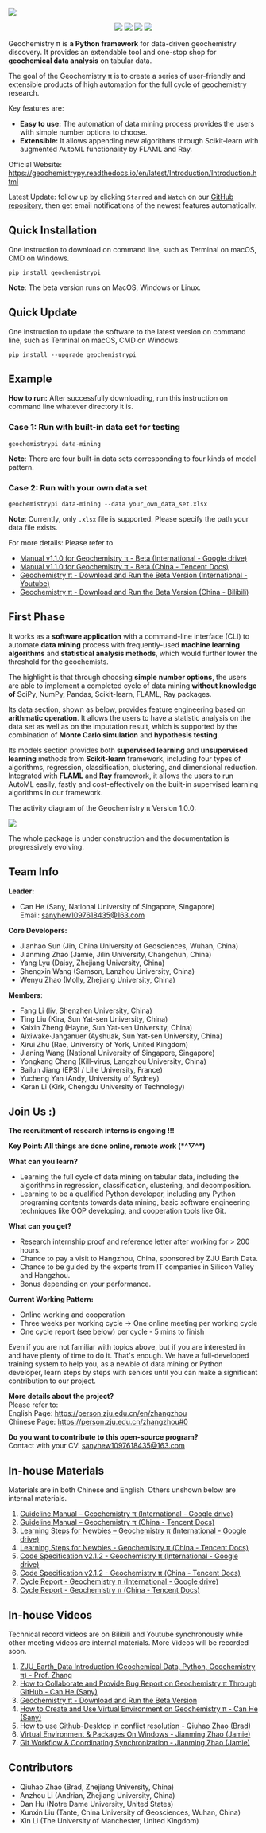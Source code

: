 <p>
<img src="./docs/Geochemistry π.png" class="center"/>
</p>
<p align="center">
<img src="https://img.shields.io/github/actions/workflow/status/ZJUEarthData/geochemistrypi/geochemistrypy.yml?logo=github">
<img src="https://img.shields.io/github/license/ZJUEarthData/geochemistrypi">
<img src="https://img.shields.io/github/v/release/ZJUEarthData/geochemistrypi?include_prereleases">
<img src="https://static.pepy.tech/personalized-badge/geochemistrypi?period=total&units=international_system&left_color=grey&right_color=green&left_text=Downloads">
</p>


Geochemistry π is **a Python framework** for data-driven geochemistry discovery. It provides an extendable tool and one-stop shop for **geochemical data analysis** on tabular data. 

The goal of the Geochemistry π is to create a series of user-friendly and extensible products of high automation for the full cycle of geochemistry research.  

Key features are:
+ **Easy to use:** The automation of data mining process provides the users with simple number options to choose.
+ **Extensible:** It allows appending new algorithms through Scikit-learn with augmented AutoML functionality by FLAML and Ray.

Official Website: https://geochemistrypy.readthedocs.io/en/latest/Introduction/Introduction.html

Latest Update: follow up by clicking `Starred` and  `Watch` on our [GitHub repository](https://github.com/ZJUEarthData/geochemistrypi), then get email notifications of the newest features automatically.

## Quick Installation

One instruction to download on command line, such as Terminal on macOS, CMD on Windows.  
```
pip install geochemistrypi
```
**Note**: The beta version runs on MacOS, Windows or Linux.

## Quick Update
One instruction to update the software to the latest version on command line, such as Terminal on macOS, CMD on Windows. 
```
pip install --upgrade geochemistrypi
```

## Example

**How to run:** After successfully downloading, run this instruction on command line whatever directory it is.

### Case 1: Run with built-in data set for testing
```
geochemistrypi data-mining 
```
**Note**: There are four built-in data sets corresponding to four kinds of model pattern.

### Case 2: Run with your own data set
```
geochemistrypi data-mining --data your_own_data_set.xlsx
```
**Note**: Currently, only `.xlsx` file is supported. Please specify the path your data file exists. 

For more details: Please refer to 
+ [Manual v1.1.0 for Geochemistry π - Beta (International - Google drive)](https://drive.google.com/file/d/1yryykCyWKM-Sj88fOYbOba6QkB_fu2ws/view?usp=sharing)
+ [Manual v1.1.0 for Geochemistry π - Beta (China - Tencent Docs)](https://docs.qq.com/pdf/DQ0l5d2xVd2VwcnVW?&u=6868f96d4a384b309036e04e637e367a)
+ [Geochemistry π - Download and Run the Beta Version (International - Youtube)](https://www.youtube.com/watch?v=EeVaJ3H7_AU&list=PLy8hNsI55lvh1UHjhVhqNUj3xPdV9sEiM&index=9)
+ [Geochemistry π - Download and Run the Beta Version (China - Bilibili)](https://www.bilibili.com/video/BV1UM4y1Q7Ju/?spm_id_from=333.999.0.0&vd_source=27944ab3b73a78970c1a52a5dcbb9140)


## First Phase
It works as a **software application** with a command-line interface (CLI) to automate **data mining** process with
frequently-used **machine learning algorithms** and **statistical analysis methods**, which would further lower the
threshold for the geochemists.

The highlight is that through choosing **simple number options**, the users are able to implement a completed cycle of data
mining **without knowledge of** SciPy, NumPy, Pandas, Scikit-learn, FLAML, Ray packages.

Its data section, shown as below, provides feature engineering based on **arithmatic operation**. It allows the users
to have a statistic analysis on the data set as well as on the imputation result, which is supported by the combination
of **Monte Carlo simulation** and **hypothesis testing**.


Its models section provides both **supervised learning** and **unsupervised learning** methods from
**Scikit-learn** framework, including four types of algorithms, regression, classification,
clustering, and dimensional reduction. Integrated with **FLAML** and **Ray** framework, it allows the users to run
AutoML easily, fastly and cost-effectively on the built-in supervised learning algorithms in our framework.

The activity diagram of the Geochemistry π Version 1.0.0:

<img src="./docs/Geochemistryπ-Activity%20Diagram_v1.png" />

The whole package is under construction and the documentation is progressively evolving. 



## Team Info
**Leader:**
+ Can He (Sany, National University of Singapore, Singapore)    
  Email: sanyhew1097618435@163.com

**Core Developers:**
+ Jianhao Sun (Jin, China University of Geosciences, Wuhan, China)
+ Jianming Zhao (Jamie, Jilin University, Changchun, China)
+ Yang Lyu (Daisy, Zhejiang University, China)
+ Shengxin Wang (Samson, Lanzhou University, China)
+ Wenyu Zhao (Molly, Zhejiang University, China)

**Members**:
+ Fang Li (liv, Shenzhen University, China)
+ Ting Liu (Kira, Sun Yat-sen University, China)
+ Kaixin Zheng (Hayne, Sun Yat-sen University, China)
+ Aixiwake·Janganuer (Ayshuak, Sun Yat-sen University, China)
+ Xirui Zhu (Rae, University of York, United Kingdom)
+ Jianing Wang (National University of Singapore, Singapore)
+ Yongkang Chang (Kill-virus, Langzhou University, China)
+ Bailun Jiang (EPSI / Lille University, France)
+ Yucheng Yan (Andy, University of Sydney)
+ Keran Li (Kirk, Chengdu University of Technology)


## Join Us :)
**The recruitment of research interns is ongoing !!!**

**Key Point: All things are done online, remote work (\*^▽^\*)**

**What can you learn?**
+ Learning the full cycle of data mining on tabular data, including the algorithms in regression,
classification, clustering, and decomposition.
+ Learning to be a qualified Python developer, including any Python programing contents towards data mining,
basic software engineering techniques like OOP developing, and cooperation tools like Git.

**What can you get?**  

+ Research internship proof and reference letter after working for > 200 hours.
+ Chance to pay a visit to Hangzhou, China, sponsored by ZJU Earth Data.
+ Chance to be guided by the experts from IT companies in Silicon Valley and Hangzhou.
+ Bonus depending on your performance. 

**Current Working Pattern:**
+ Online working and cooperation
+ Three weeks per working cycle -> One online meeting per working cycle
+ One cycle report (see below) per cycle - 5 mins to finish

Even if you are not familiar with topics above, but if you are interested in and have plenty of time to do it.
That's enough. We have a full-developed training system to help you, as a newbie of data mining or Python developer,
learn steps by steps with seniors until you can make a significant contribution to our project.

**More details about the project?**  
Please refer to:   
English Page: https://person.zju.edu.cn/en/zhangzhou  
Chinese Page: https://person.zju.edu.cn/zhangzhou#0  

**Do you want to contribute to this open-source program?**   
Contact with your CV: sanyhew1097618435@163.com  

## In-house Materials
Materials are in both Chinese and English. Others unshown below are internal materials.
1. [Guideline Manual – Geochemistry π (International - Google drive)](https://docs.google.com/document/d/1LjwB5Lazk33E5vbtnFPJio_MyjYQxjEu/edit?usp=sharing&ouid=110717816678586054594&rtpof=true&sd=true)
2. [Guideline Manual – Geochemistry π (China - Tencent Docs)](https://docs.qq.com/doc/DQ21IZUdVQktqRWpm?&u=6868f96d4a384b309036e04e637e367a)
3. [Learning Steps for Newbies – Geochemistry π (International - Google drive)](https://docs.google.com/document/d/1GQO-SXwEx_8midr362pqfxNZtfUf-nA6/edit?usp=sharing&ouid=110717816678586054594&rtpof=true&sd=true)
4. [Learning Steps for Newbies - Geochemistry π (China - Tencent Docs)](https://docs.qq.com/doc/DTlVEakt2WnJrdkN1?&u=6868f96d4a384b309036e04e637e367a)
5. [Code Specification v2.1.2 - Geochemistry π (International - Google drive)](https://drive.google.com/file/d/12UPrGqrj9hl0_vK8r-m6xykh_6052OtI/view?usp=sharing)
6. [Code Specification v2.1.2 - Geochemistry π (China - Tencent Docs)](https://docs.qq.com/pdf/DQ2pmc1l1Z2t3QVFa?&u=6868f96d4a384b309036e04e637e367a)
7. [Cycle Report - Geochemistry π (International - Google drive)](https://drive.google.com/file/d/1JPZoSLcPRqzu6LDvw8wLQkV2GfJoER51/view?usp=sharing)
8. [Cycle Report - Geochemistry π (China - Tencent Docs)](https://docs.qq.com/pdf/DQ25VSGNlbGx4UkFZ?&u=6868f96d4a384b309036e04e637e367a)

## In-house Videos
Technical record videos are on Bilibili and Youtube synchronously while other meeting videos are internal materials.
More Videos will be recorded soon.
1. [ZJU_Earth_Data Introduction (Geochemical Data, Python, Geochemistry π) - Prof. Zhang](https://www.bilibili.com/video/BV1Lf4y1w7EK?spm_id_from=333.999.0.0)
2. [How to Collaborate and Provide Bug Report on Geochemistry π Through GitHub - Can He (Sany)](https://www.youtube.com/watch?v=1DWoEsqsfvQ&list=PLy8hNsI55lvh1UHjhVhqNUj3xPdV9sEiM&index=3)
3. [Geochemistry π - Download and Run the Beta Version](https://www.youtube.com/watch?v=EeVaJ3H7_AU&list=PLy8hNsI55lvh1UHjhVhqNUj3xPdV9sEiM&index=9)
4. [How to Create and Use Virtual Environment on Geochemistry π - Can He (Sany)](https://www.youtube.com/watch?v=4KFi7OXxD-c&list=PLy8hNsI55lvh1UHjhVhqNUj3xPdV9sEiM&index=4)
5. [How to use Github-Desktop in conflict resolution - Qiuhao Zhao (Brad)](https://www.youtube.com/watch?v=KT1g5JpuUVI&list=PLy8hNsI55lvh1UHjhVhqNUj3xPdV9sEiM)
6. [Virtual Environment & Packages On Windows - Jianming Zhao (Jamie)](https://www.youtube.com/watch?v=e4VqSBuNp_o&list=PLy8hNsI55lvh1UHjhVhqNUj3xPdV9sEiM&index=2)
7. [Git Workflow & Coordinating Synchronization - Jianming Zhao (Jamie)](https://www.bilibili.com/video/BV1Sa4y1f74k?spm_id_from=333.999.0.0&vd_source=9adcf2c5fdeffe1d11c89d441ef598ba)


## Contributors
+ Qiuhao Zhao (Brad, Zhejiang University, China)
+ Anzhou Li (Andrian, Zhejiang University, China) 
+ Dan Hu (Notre Dame University, United States)
+ Xunxin Liu (Tante, China University of Geosciences, Wuhan, China)
+ Xin Li (The University of Manchester, United Kingdom)